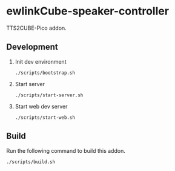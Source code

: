 # ewlinkCube-speaker-controller
TTS2CUBE-Pico addon.
## Development
1. Init dev environment
    ```
    ./scripts/bootstrap.sh
    ```
2. Start server
    ```
    ./scripts/start-server.sh
    ```
3. Start web dev server
    ```
    ./scripts/start-web.sh
    ```
## Build
Run the following command to build this addon.
```
./scripts/build.sh
```
